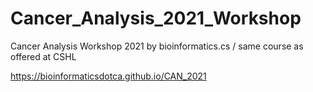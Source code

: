 # Cancer_Analysis_2021_Workshop

Cancer Analysis Workshop 2021 by bioinformatics.cs / same course as offered at CSHL

https://bioinformaticsdotca.github.io/CAN_2021
